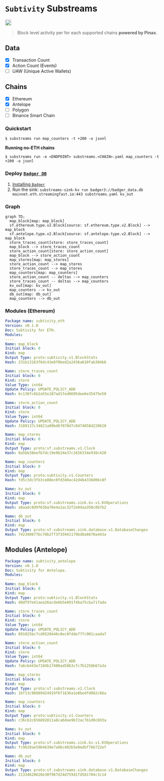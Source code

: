 # `Subtivity` Substreams

[<img alt="GitHub Workflow Status" src="https://img.shields.io/github/actions/workflow/status/pinax-network/subtivity-substreams/ci.yml?branch=main&style=for-the-badge" height="20">](https://github.com/pinax-network/subtivity-substreams/actions?query=branch%3Amain)

> Block level activity per for each supported chains **powered by Pinax**.

## Data

- [x] Transaction Count
- [x] Action Count (Events)
- [ ] UAW (Unique Active Wallets)

## Chains

- [x] Ethereum
- [x] Antelope
- [ ] Polygon
- [ ] Binance Smart Chain

### Quickstart

```
$ substreams run map_counters -t +200 -o jsonl
```

**Running no-ETH chains**

```
$ substreams run -e <ENDPOINT> substreams.<CHAIN>.yaml map_counters -t +200 -o jsonl
```

### Deploy [`Badger DB`](https://github.com/dgraph-io/badger)

1. [Installing `Badger`](https://github.com/dgraph-io/badger#installing)
2. Run the sink: `substreams-sink-kv run badger3://badger_data.db mainnet.eth.streamingfast.io:443 substreams.yaml kv_out`


### Graph

```mermaid
graph TD;
  map_block[map: map_block]
  sf.ethereum.type.v2.Block[source: sf.ethereum.type.v2.Block] --> map_block
  sf.antelope.type.v2.Block[source: sf.antelope.type.v2.Block] --> map_block
  store_traces_count[store: store_traces_count]
  map_block --> store_traces_count
  store_action_count[store: store_action_count]
  map_block --> store_action_count
  map_stores[map: map_stores]
  store_action_count --> map_stores
  store_traces_count --> map_stores
  map_counters[map: map_counters]
  store_action_count -- deltas --> map_counters
  store_traces_count -- deltas --> map_counters
  kv_out[map: kv_out]
  map_counters --> kv_out
  db_out[map: db_out]
  map_counters --> db_out
```

### Modules (Ethereum)

```yaml
Package name: subtivity_eth
Version: v0.1.0
Doc: Subtivity for ETH.
Modules:
----
Name: map_block
Initial block: 0
Kind: map
Output Type: proto:subtivity.v1.BlockStats
Hash: 231b13163f6dc43e8f0bed2a2436a610fab384b6

Name: store_traces_count
Initial block: 0
Kind: store
Value Type: int64
Update Policy: UPDATE_POLICY_ADD
Hash: 6c136fc6b2a55e187ad1fed8695dee6e35475e50

Name: store_action_count
Initial block: 0
Kind: store
Value Type: int64
Update Policy: UPDATE_POLICY_ADD
Hash: 3109137c34821a89bd6f070d7c8474858d220620

Name: map_stores
Initial block: 0
Kind: map
Output Type: proto:sf.substreams.v1.Clock
Hash: 0a5bb38eefb7dc19e9b24e37c1656334e930c420

Name: map_counters
Initial block: 0
Kind: map
Output Type: proto:subtivity.v1.Counters
Hash: fd5c3dc3fb3ce80ec0fd340ac42d4b4338d06c8f

Name: kv_out
Initial block: 0
Kind: map
Output Type: proto:sf.substreams.sink.kv.v1.KVOperations
Hash: a8aadc8d9f63ba70e4a1ac32f2e0daa350c0b7b2

Name: db_out
Initial block: 0
Kind: map
Output Type: proto:sf.substreams.sink.database.v1.DatabaseChanges
Hash: 742340677bc70b2ff3f35941179bd8a6670a443a
```

## Modules (Antelope)

```yaml
Package name: subtivity_antelope
Version: v0.1.0
Doc: Subtivity for Antelope.
Modules:
----
Name: map_block
Initial block: 0
Kind: map
Output Type: proto:subtivity.v1.BlockStats
Hash: d8df97e41aea26acde6b5e891f4ba75cba71fada

Name: store_traces_count
Initial block: 0
Kind: store
Value Type: int64
Update Policy: UPDATE_POLICY_ADD
Hash: 091025bc7cd9520446c0ec8fdde77fc901caada7

Name: store_action_count
Initial block: 0
Kind: store
Value Type: int64
Update Policy: UPDATE_POLICY_ADD
Hash: 7a6cb443e7104b17480ad5863cfc7b1258b67a3a

Name: map_stores
Initial block: 0
Kind: map
Output Type: proto:sf.substreams.v1.Clock
Hash: 1bf13c98989d24919f6f1636a1e8bedfd082c66a

Name: map_counters
Initial block: 0
Kind: map
Output Type: proto:subtivity.v1.Counters
Hash: c36cb2c656892811a8ca6dee9b72ac7b1d0c693a

Name: kv_out
Initial block: 0
Kind: map
Output Type: proto:sf.substreams.sink.kv.v1.KVOperations
Hash: fc9620ae59b4b39e7a96c402b5e8edbf76b722ef

Name: db_out
Initial block: 0
Kind: map
Output Type: proto:sf.substreams.sink.database.v1.DatabaseChanges
Hash: 21334628620e30f967d24d759d1fd581704c3c14
```
